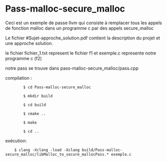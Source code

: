 # Pass-malloc-secure_malloc
Ceci est un exemple de passe llvm qui consiste à remplacer tous les appels de fonction malloc dans un programme c par des appels secure_malloc 
 
 
 Le fichier #Sujet-approche_solution.pdf contient la description du projet et une approche solution.


 le fichier fichier_1.txt represent le fichier f1 et  exemple.c represente notre programme c (f2)


 notre pass se trouve dans pass-malloc-secure_malloc/pass.cpp 


compilation : 

            $ cd Pass-malloc-secure_malloc

            $ mkdir build

            $ cd build

            $ cmake ..

            $ make

            $ cd ..

exécution:

        $ clang -Xclang -load -Xclang build/Pass-malloc-secure_malloc/libMalloc_to_secure_mallocPass.* exemple.c
